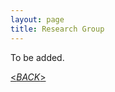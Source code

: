 ```yaml
---
layout: page
title: Research Group
---
```


To be added.

[\<*BACK*\>](https://bonanyan.github.io/docs)
